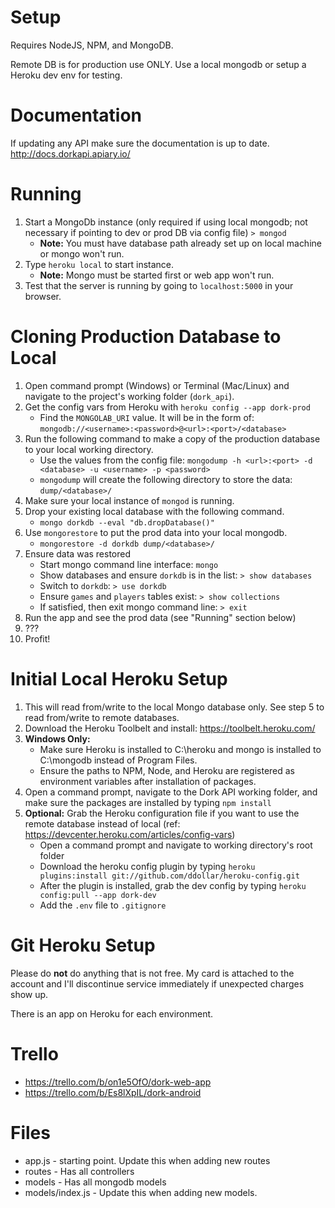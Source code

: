 # Setup
Requires NodeJS, NPM, and MongoDB.

Remote DB is for production use ONLY. Use a local mongodb or setup a Heroku dev env for testing.

# Documentation
If updating any API make sure the documentation is up to date.  
http://docs.dorkapi.apiary.io/

# Running
1. Start a MongoDb instance (only required if using local mongodb; not necessary if pointing to dev or prod DB via config file)
`> mongod`
    * **Note:** You must have database path already set up on local machine or mongo won't run.
2. Type `heroku local` to start instance.
    * **Note:** Mongo must be started first or web app won't run.
3. Test that the server is running by going to `localhost:5000` in your browser.

# Cloning Production Database to Local
1. Open command prompt (Windows) or Terminal (Mac/Linux) and navigate to the project's working folder (`dork_api`).
2. Get the config vars from Heroku with `heroku config --app dork-prod`
    * Find the `MONGOLAB_URI` value. It will be in the form of: `mongodb://<username>:<password>@<url>:<port>/<database>`
3. Run the following command to make a copy of the production database to your local working directory.
    * Use the values from the config file: `mongodump -h <url>:<port> -d <database> -u <username> -p <password>`
    * `mongodump` will create the following directory to store the data: `dump/<database>/`
4. Make sure your local instance of `mongod` is running.
5. Drop your existing local database with the following command.
    * `mongo dorkdb --eval "db.dropDatabase()"`
6. Use `mongorestore` to put the prod data into your local mongodb.
    * `mongorestore -d dorkdb dump/<database>/`
7. Ensure data was restored
    * Start mongo command line interface: `mongo`
    * Show databases and ensure `dorkdb` is in the list: `> show databases`
    * Switch to `dorkdb`: `> use dorkdb`
    * Ensure `games` and `players` tables exist: `> show collections`
    * If satisfied, then exit mongo command line: `> exit`
8. Run the app and see the prod data (see "Running" section below)
9. ???
10. Profit!

# Initial Local Heroku Setup
1. This will read from/write to the local Mongo database only. See step 5 to read from/write to remote databases.
2. Download the Heroku Toolbelt and install: https://toolbelt.heroku.com/
3. **Windows Only:** 
    * Make sure Heroku is installed to C:\heroku and mongo is installed to C:\mongodb instead of Program Files.
    * Ensure the paths to NPM, Node, and Heroku are registered as environment variables after installation of packages.
4. Open a command prompt, navigate to the Dork API working folder, and make sure the packages are installed by typing `npm install`
5. **Optional:** Grab the Heroku configuration file if you want to use the remote database instead of local (ref: https://devcenter.heroku.com/articles/config-vars)
    * Open a command prompt and navigate to working directory's root folder
    * Download the heroku config plugin by typing `heroku plugins:install git://github.com/ddollar/heroku-config.git`
    * After the plugin is installed, grab the dev config by typing `heroku config:pull --app dork-dev`
    * Add the `.env` file to `.gitignore`

# Git Heroku Setup

Please do **not** do anything that is not free. My card is attached to the account and I'll
discontinue service immediately if unexpected charges show up.

There is an app on Heroku for each environment.

# Trello

* https://trello.com/b/on1e5OfO/dork-web-app
* https://trello.com/b/Es8lXpIL/dork-android

# Files
* app.js - starting point. Update this when adding new routes
* routes - Has all controllers
* models - Has all mongodb models
* models/index.js - Update this when adding new models.
